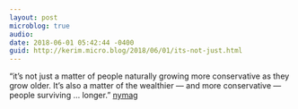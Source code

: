```yaml
---
layout: post
microblog: true
audio: 
date: 2018-06-01 05:42:44 -0400
guid: http://kerim.micro.blog/2018/06/01/its-not-just.html
---
```

“it’s not just a matter of people naturally growing more conservative as they grow older. It’s also a matter of the wealthier — and more conservative — people surviving … longer.”  [nymag](http://nymag.com/daily/intelligencer/2018/05/poor-people-often-dont-survive-to-become-seniors-who-vote.html?utm_source=fb&utm_medium=s3&utm_campaign=sharebutton-b)
